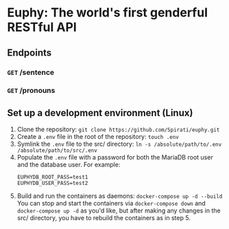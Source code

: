# Euphy: The world's first genderful RESTful API
## Endpoints
### `GET` /sentence
### `GET` /pronouns
## Set up a development environment (Linux)
1. Clone the repository: `git clone https://github.com/Spirati/euphy.git`
2. Create a `.env` file in the root of the repository: `touch .env`
3. Symlink the `.env` file to the src/ directory: `ln -s /absolute/path/to/.env /absolute/path/to/src/.env`
4. Populate the `.env` file with a password for both the MariaDB root user and the database user. For example:
    ```
    EUPHYDB_ROOT_PASS=test1
    EUPHYDB_USER_PASS=test2
    ```
5. Build and run the containers as daemons: `docker-compose up -d --build`
You can stop and start the containers via `docker-compose down` and `docker-compose up -d` as you'd like, but after making any changes in the src/ directory, you have to rebuild the containers as in step 5.